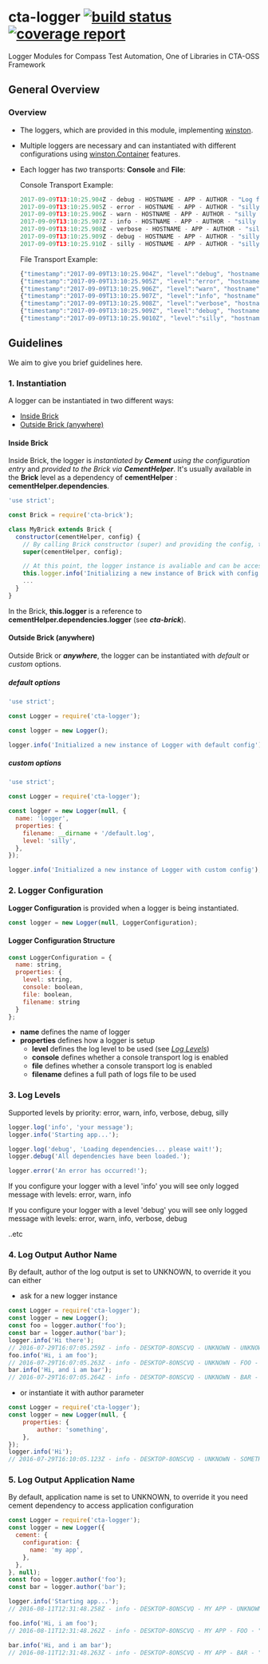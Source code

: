 # cta-logger [ ![build status](https://git.sami.int.thomsonreuters.com/compass/cta-logger/badges/master/build.svg)](https://git.sami.int.thomsonreuters.com/compass/cta-logger/commits/master) [![coverage report](https://git.sami.int.thomsonreuters.com/compass/cta-logger/badges/master/coverage.svg)](https://git.sami.int.thomsonreuters.com/compass/cta-logger/commits/master)

Logger Modules for Compass Test Automation, One of Libraries in CTA-OSS Framework

## General Overview

### Overview

* The loggers, which are provided in this module, implementing [winston](https://github.com/winstonjs/winston). 

* Multiple loggers are necessary and can instantiated with different configurations using [winston.Container](https://github.com/winstonjs/winston/blob/master/README.md#working-with-multiple-loggers-in-winston) features.

* Each logger has _two_ transports: **Console** and **File**:

  Console Transport Example:

  ```javascript
  2017-09-09T13:10:25.904Z - debug - HOSTNAME - APP - AUTHOR - "Log file set to: C:\\Users\\Panit.Tuangsuwan\\AppData\\Local\\Temp\\cta-logger-silly"
  2017-09-09T13:10:25.905Z - error - HOSTNAME - APP - AUTHOR - "silly error message"
  2017-09-09T13:10:25.906Z - warn - HOSTNAME - APP - AUTHOR - "silly warn message"
  2017-09-09T13:10:25.907Z - info - HOSTNAME - APP - AUTHOR - "silly info message"
  2017-09-09T13:10:25.908Z - verbose - HOSTNAME - APP - AUTHOR - "silly verbose message"
  2017-09-09T13:10:25.909Z - debug - HOSTNAME - APP - AUTHOR - "silly debug message"
  2017-09-09T13:10:25.910Z - silly - HOSTNAME - APP - AUTHOR - "silly silly message"
  ```

  File Transport Example:

  ```javascript
  {"timestamp":"2017-09-09T13:10:25.904Z", "level":"debug", "hostname":"HOSTNAME", "application":"APP", "author":"AUTHOR", "message":"Log file set to: C:\\Users\\Panit.Tuangsuwan\\AppData\\Local\\Temp\\cta-logger-silly"}
  {"timestamp":"2017-09-09T13:10:25.905Z", "level":"error", "hostname":"HOSTNAME", "application":"APP", "author":"AUTHOR", "message":"silly error message"}
  {"timestamp":"2017-09-09T13:10:25.906Z", "level":"warn", "hostname":"HOSTNAME", "application":"APP", "author":"AUTHOR", "message":"silly warn message"}
  {"timestamp":"2017-09-09T13:10:25.907Z", "level":"info", "hostname":"HOSTNAME", "application":"APP", "author":"AUTHOR", "message":"silly info message"}
  {"timestamp":"2017-09-09T13:10:25.908Z", "level":"verbose", "hostname":"HOSTNAME", "application":"APP", "author":"AUTHOR", "message":"silly verbose message"}
  {"timestamp":"2017-09-09T13:10:25.909Z", "level":"debug", "hostname":"HOSTNAME", "application":"APP", "author":"AUTHOR", "message":"silly debug message"}
  {"timestamp":"2017-09-09T13:10:25.9010Z", "level":"silly", "hostname":"HOSTNAME", "application":"APP", "author":"AUTHOR", "message":"silly silly message"}
  ```

## Guidelines

We aim to give you brief guidelines here.

### 1. Instantiation

A logger can be instantiated in two different ways:
* [Inside Brick](#inside-brick)
* [Outside Brick (anywhere)](#outside-brick-anywhere-)

#### Inside Brick

Inside Brick, the logger is _instantiated by **Cement** using the configuration entry_ and _provided to the Brick via **CementHelper**_.
It's usually available in the **Brick** level as a dependency of **cementHelper** : **cementHelper.dependencies**.

```javascript
'use strict';

const Brick = require('cta-brick');

class MyBrick extends Brick {
  constructor(cementHelper, config) {
    // By calling Brick constructor (super) and providing the config, the 'Brick-level' logger is instantiated.
    super(cementHelper, config);

    // At this point, the logger instance is avaliable and can be accessed.
    this.logger.info('Initializing a new instance of Brick with config: ', config);
    ...
  }
}
```

In the Brick, __this.logger__ is a reference to __cementHelper.dependencies.logger__ (see **_cta-brick_**).

#### Outside Brick (anywhere)

Outside Brick or _**anywhere**_, the logger can be instantiated with _default_ or _custom_ options.

##### default options

```javascript
'use strict';

const Logger = require('cta-logger');

const logger = new Logger();

logger.info('Initialized a new instance of Logger with default config');
```

##### custom options

```javascript
'use strict';

const Logger = require('cta-logger');

const logger = new Logger(null, {
  name: 'logger',
  properties: {
    filename: __dirname + '/default.log',
    level: 'silly',
  },
});

logger.info('Initialized a new instance of Logger with custom config');
```

### 2. Logger Configuration

**Logger Configuration** is provided when a logger is being instantiated.

```javascript
const logger = new Logger(null, LoggerConfiguration);
```

#### Logger Configuration Structure

```javascript
const LoggerConfiguration = {
  name: string,
  properties: {
    level: string,
    console: boolean,
    file: boolean,
    filename: string
  }
};
```

* __name__ defines the name of logger
* __properties__ defines how a logger is setup
  * __level__ defines the log level to be used (see [_Log Levels_](#3-log-levels))
  * __console__ defines whether a console transport log is enabled
  * __file__ defines whether a console transport log is enabled
  * __filename__ defines a full path of logs file to be used






### 3. Log Levels

Supported levels by priority: error, warn, info, verbose, debug, silly

````javascript
logger.log('info', 'your message');
logger.info('Starting app...');

logger.log('debug', 'Loading dependencies... please wait!');
logger.debug('All dependencies have been loaded.');

logger.error('An error has occurred!');
````

If you configure your logger with a level 'info' you will see only logged message with levels: error, warn, info

If you configure your logger with a level 'debug' you will see only logged message with levels: error, warn, info, verbose, debug

..etc

### 4. Log Output Author Name

By default, author of the log output is set to UNKNOWN, to override it you can either

* ask for a new logger instance

````javascript
const Logger = require('cta-logger');
const logger = new Logger();
const foo = logger.author('foo');
const bar = logger.author('bar');
logger.info('Hi there');
// 2016-07-29T16:07:05.259Z - info - DESKTOP-8ONSCVQ - UNKNOWN - UNKNOWN - "Hi there"
foo.info('Hi, i am foo');
// 2016-07-29T16:07:05.263Z - info - DESKTOP-8ONSCVQ - UNKNOWN - FOO - "Hi, i am foo"
bar.info('Hi, and i am bar');
// 2016-07-29T16:07:05.264Z - info - DESKTOP-8ONSCVQ - UNKNOWN - BAR - "Hi, and i am bar"
````

* or instantiate it with author parameter

````javascript
const Logger = require('cta-logger');
const logger = new Logger(null, {
    properties: {
        author: 'something',
    },
});
logger.info('Hi');
// 2016-07-29T16:10:05.123Z - info - DESKTOP-8ONSCVQ - UNKNOWN - SOMETHING - "Hi"
````

### 5. Log Output Application Name

By default, application name is set to UNKNOWN, to override it you need cement dependency to access application configuration

````javascript
const Logger = require('cta-logger');
const logger = new Logger({
  cement: {
    configuration: {
      name: 'my app',
    },
  },
}, null);
const foo = logger.author('foo');
const bar = logger.author('bar');

logger.info('Starting app...');
// 2016-08-11T12:31:48.258Z - info - DESKTOP-8ONSCVQ - MY APP - UNKNOWN - "Starting app..."

foo.info('Hi, i am foo');
// 2016-08-11T12:31:48.262Z - info - DESKTOP-8ONSCVQ - MY APP - FOO - "Hi, i am foo"

bar.info('Hi, and i am bar');
// 2016-08-11T12:31:48.263Z - info - DESKTOP-8ONSCVQ - MY APP - BAR - "Hi, and i am bar"
````